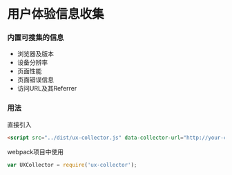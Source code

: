 # 用户体验信息收集

### 内置可搜集的信息
* 浏览器及版本
* 设备分辨率
* 页面性能
* 页面错误信息
* 访问URL及其Referrer

### 用法

直接引入
```html
<script src="../dist/ux-collector.js" data-collector-url="http://your-collector-server.com/c.gif"></script>
```

webpack项目中使用
```javascript
var UXCollector = require('ux-collector');
```